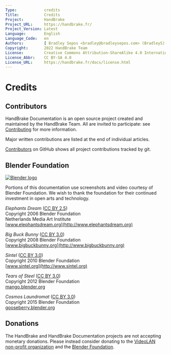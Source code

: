 ```yaml
---
Type:            credits
Title:           Credits
Project:         HandBrake
Project_URL:     https://handbrake.fr/
Project_Version: Latest
Language:        English
Language_Code:   en
Authors:         [ Bradley Sepos <bradley@bradleysepos.com> (BradleyS) ]
Copyright:       2022 HandBrake Team
License:         Creative Commons Attribution-ShareAlike 4.0 International
License_Abbr:    CC BY-SA 4.0
License_URL:     https://handbrake.fr/docs/license.html
---
```


Credits
=======

## Contributors

HandBrake Documentation is an open source project created and maintained by the HandBrake Team. All are invited to participate: see [Contributing](https://github.com/HandBrake/HandBrake-docs/blob/master/CONTRIBUTING.markdown) for more information.

Major written contributions are listed at the end of individual articles.

[Contributors](https://github.com/HandBrake/HandBrake-docs/graphs/contributors) on GitHub shows all project contributions tracked by git.

## Blender Foundation

[![Blender logo](images/blender.png)](https://www.blender.org)

Portions of this documentation use screenshots and video courtesy of Blender Foundation. We wish to thank the foundation for their continued investment in open arts and technology.

*Elephants Dream* ([CC BY 2.5](https://creativecommons.org/licenses/by/2.5/))  
Copyright 2006 Blender Foundation  
Netherlands Media Art Institute  
[www.elephantsdream.org](http://www.elephantsdream.org)

*Big Buck Bunny* ([CC BY 3.0](https://creativecommons.org/licenses/by/3.0/))  
Copyright 2008 Blender Foundation  
[www.bigbuckbunny.org](http://www.bigbuckbunny.org)

*Sintel* ([CC BY 3.0](https://creativecommons.org/licenses/by/3.0/))  
Copyright 2010 Blender Foundation  
[www.sintel.org](http://www.sintel.org)

*Tears of Steel* ([CC BY 3.0](https://creativecommons.org/licenses/by/3.0/))  
Copyright 2012 Blender Foundation  
[mango.blender.org](https://mango.blender.org/)

*Cosmos Laundromat* ([CC BY 3.0](https://creativecommons.org/licenses/by/3.0/))  
Copyright 2015 Blender Foundation  
[gooseberry.blender.org](https://gooseberry.blender.org/)

## Donations

The HandBrake and HandBrake Documentation projects are not accepting monetary donations. Please instead consider donating to the [VideoLAN non-profit organization](https://www.videolan.org/videolan/) and the [Blender Foundation](https://www.blender.org/foundation/).

